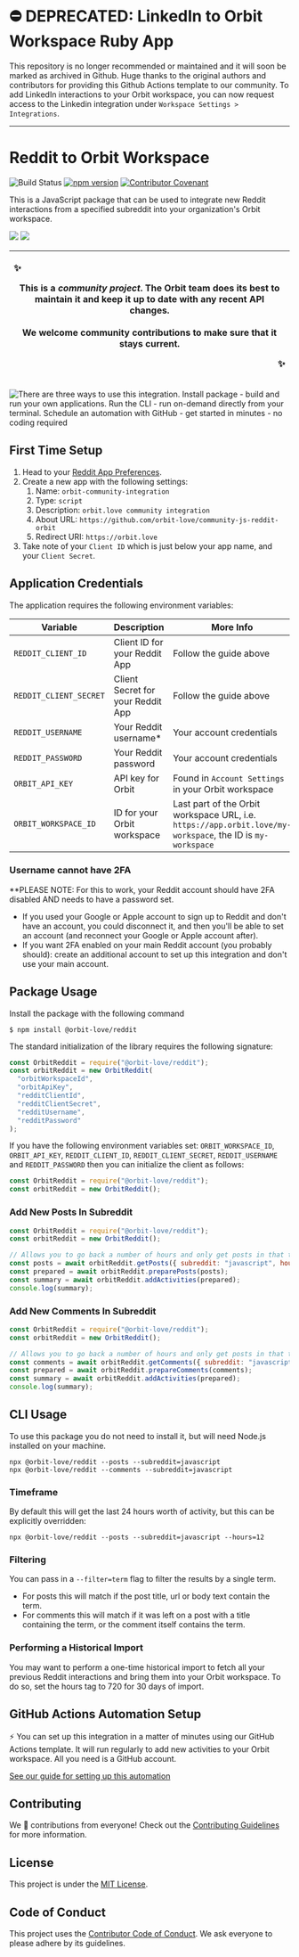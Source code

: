 # ⛔️ DEPRECATED: LinkedIn to Orbit Workspace Ruby App

This repository is no longer recommended or maintained and it will soon be marked as archived in Github. Huge thanks to the original authors and contributors for providing this Github Actions template to our community. To add LinkedIn interactions to your Orbit workspace, you can now request access to the Linkedin integration under `Workspace Settings > Integrations`. 

---

# Reddit to Orbit Workspace

![Build Status](https://github.com/orbit-love/community-js-reddit-orbit/workflows/CI/badge.svg)
[![npm version](https://badge.fury.io/js/%40orbit-love%2Freddit.svg)](https://badge.fury.io/js/%40orbit-love%2Freddit)
[![Contributor Covenant](https://img.shields.io/badge/Contributor%20Covenant-2.0-4baaaa.svg)](.github/CODE_OF_CONDUCT.md)

This is a JavaScript package that can be used to integrate new Reddit interactions from a specified subreddit into your organization's Orbit workspace.

![](docs/activity-post.png)
![](docs/activity-comment.png)

| <p align="left">:sparkles:</p> This is a _community project_. The Orbit team does its best to maintain it and keep it up to date with any recent API changes.<br/><br/>We welcome community contributions to make sure that it stays current. <p align="right">:sparkles:</p> |
| ----------------------------------------------------------------------------------------------------------------------------------------------------------------------------------------------------------------------------------------------------------------------------- |

![There are three ways to use this integration. Install package - build and run your own applications. Run the CLI - run on-demand directly from your terminal. Schedule an automation with GitHub - get started in minutes - no coding required](docs/ways-to-use.png)

## First Time Setup

1. Head to your [Reddit App Preferences](https://www.reddit.com/prefs/apps/).
2. Create a new app with the following settings:
   1. Name: `orbit-community-integration`
   2. Type: `script`
   3. Description: `orbit.love community integration`
   4. About URL: `https://github.com/orbit-love/community-js-reddit-orbit`
   5. Redirect URI: `https://orbit.love`
3. Take note of your `Client ID` which is just below your app name, and your `Client Secret`.

## Application Credentials

The application requires the following environment variables:

| Variable               | Description                       | More Info                                                                                                  |
| ---------------------- | --------------------------------- | ---------------------------------------------------------------------------------------------------------- |
| `REDDIT_CLIENT_ID`     | Client ID for your Reddit App     | Follow the guide above                                                                                     |
| `REDDIT_CLIENT_SECRET` | Client Secret for your Reddit App | Follow the guide above                                                                                     |
| `REDDIT_USERNAME`      | Your Reddit username\*            | Your account credentials                                                                                   |
| `REDDIT_PASSWORD`      | Your Reddit password              | Your account credentials                                                                                   |
| `ORBIT_API_KEY`        | API key for Orbit                 | Found in `Account Settings` in your Orbit workspace                                                        |
| `ORBIT_WORKSPACE_ID`   | ID for your Orbit workspace       | Last part of the Orbit workspace URL, i.e. `https://app.orbit.love/my-workspace`, the ID is `my-workspace` |

### Username cannot have 2FA
\**PLEASE NOTE: For this to work, your Reddit account should have 2FA disabled AND needs to have a password set.

- If you used your Google or Apple account to sign up to Reddit and don't have an account, you could disconnect it, and then you'll be able to set an account (and reconnect your Google or Apple account after).
- If you want 2FA enabled on your main Reddit account (you probably should): create an additional account to set up this integration and don't use your main account.

## Package Usage

Install the package with the following command

```
$ npm install @orbit-love/reddit
```

The standard initialization of the library requires the following signature:

```js
const OrbitReddit = require("@orbit-love/reddit");
const orbitReddit = new OrbitReddit(
  "orbitWorkspaceId",
  "orbitApiKey",
  "redditClientId",
  "redditClientSecret",
  "redditUsername",
  "redditPassword"
);
```

If you have the following environment variables set: `ORBIT_WORKSPACE_ID`, `ORBIT_API_KEY`, `REDDIT_CLIENT_ID`, `REDDIT_CLIENT_SECRET`, `REDDIT_USERNAME` and `REDDIT_PASSWORD` then you can initialize the client as follows:

```js
const OrbitReddit = require("@orbit-love/reddit");
const orbitReddit = new OrbitReddit();
```

### Add New Posts In Subreddit

```js
const OrbitReddit = require("@orbit-love/reddit");
const orbitReddit = new OrbitReddit();

// Allows you to go back a number of hours and only get posts in that timeframe
const posts = await orbitReddit.getPosts({ subreddit: "javascript", hours: 24 });
const prepared = await orbitReddit.preparePosts(posts);
const summary = await orbitReddit.addActivities(prepared);
console.log(summary);
```

### Add New Comments In Subreddit

```js
const OrbitReddit = require("@orbit-love/reddit");
const orbitReddit = new OrbitReddit();

// Allows you to go back a number of hours and only get posts in that timeframe
const comments = await orbitReddit.getComments({ subreddit: "javascript", hours: 24 });
const prepared = await orbitReddit.prepareComments(comments);
const summary = await orbitReddit.addActivities(prepared);
console.log(summary);
```

## CLI Usage

To use this package you do not need to install it, but will need Node.js installed on your machine.

```
npx @orbit-love/reddit --posts --subreddit=javascript
npx @orbit-love/reddit --comments --subreddit=javascript
```

### Timeframe

By default this will get the last 24 hours worth of activity, but this can be explicitly overridden:

```
npx @orbit-love/reddit --posts --subreddit=javascript --hours=12
```

### Filtering

You can pass in a `--filter=term` flag to filter the results by a single term.

- For posts this will match if the post title, url or body text contain the term.
- For comments this will match if it was left on a post with a title containing the term, or the comment itself contains the term.

### Performing a Historical Import

You may want to perform a one-time historical import to fetch all your previous Reddit interactions and bring them into your Orbit workspace. To do so, set the hours tag to 720 for 30 days of import.

## GitHub Actions Automation Setup

⚡ You can set up this integration in a matter of minutes using our GitHub Actions template. It will run regularly to add new activities to your Orbit workspace. All you need is a GitHub account.

[See our guide for setting up this automation](https://github.com/orbit-love/github-actions-templates/blob/main/Reddit)

## Contributing

We 💜 contributions from everyone! Check out the [Contributing Guidelines](.github/CONTRIBUTING.md) for more information.

## License

This project is under the [MIT License](./LICENSE).

## Code of Conduct

This project uses the [Contributor Code of Conduct](.github/CODE_OF_CONDUCT.md). We ask everyone to please adhere by its guidelines.
